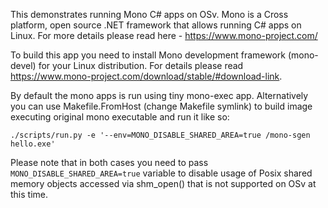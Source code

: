 This demonstrates running Mono C# apps on OSv.
Mono is a Cross platform, open source .NET framework that allows
running C# apps on Linux. For more details please
read here - https://www.mono-project.com/

To build this app you need to install Mono development framework (mono-devel)
for your Linux distribution. For details please read
https://www.mono-project.com/download/stable/#download-link.

By default the mono apps is run using tiny mono-exec app. Alternatively you
can use Makefile.FromHost (change Makefile symlink) to build image executing original mono
executable and run it like so:

```
./scripts/run.py -e '--env=MONO_DISABLE_SHARED_AREA=true /mono-sgen hello.exe'
```

Please note that in both cases you need to pass `MONO_DISABLE_SHARED_AREA=true`
variable to disable usage of Posix shared memory objects accessed via shm_open()
that is not supported on OSv at this time.
